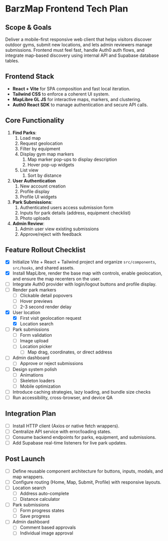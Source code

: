 # BarzMap Frontend Tech Plan

## Scope & Goals
Deliver a mobile-first responsive web client that helps visitors discover outdoor gyms, submit new locations, and lets admin reviewers manage submissions. Frontend must feel fast, handle Auth0 auth flows, and integrate map-based discovery using internal API and Supabase database tables. 

## Frontend Stack
- **React + Vite** for SPA composition and fast local iteration.
- **Tailwind CSS** to enforce a coherent UI system.
- **MapLibre GL JS** for interactive maps, markers, and clustering.
- **Auth0 React SDK** to manage authentication and secure API calls.

## Core Functionality
1. **Find Parks**: 
   1. Load map
   2. Request geolocation
   3. Filter by equipment
   4. Display gym map markers
      1. Map marker pop-ups to display description
      2. Hover pop-up widgets
   5. List view
      1. Sort by distance
2. **User Authentication**
   1. New account creation
   2. Profile display
   3. Profile UI widgets
3. **Park Submissions**:
   1. Authenticated users access submission form
   2. Inputs for park details (address, equipment checklist)
   3. Photo uploads
4. **Admin Review**:
   1. Admin user view existing submissions
   2. Approve/reject with feedback

## Feature Rollout Checklist
- [x] Initialize Vite + React + Tailwind project and organize `src/components`, `src/hooks`, and shared assets.
- [x] Install MapLibre, render the base map with controls, enable geolocation, and ensure the map recenters on the user.
- [ ] Integrate Auth0 provider with login/logout buttons and profile display.
- [ ] Render park markers
  - [ ] Clickable detail popovers
  - [ ] Hover previews
  - [ ] 2-3 second render delay
- [x] User location
  - [x] First visit geolocation request
  - [x] Location search
- [ ] Park submissions
  - [ ] Form validation
  - [ ] Image upload
  - [ ] Location picker
    - [ ] Map drag, coordinates, or direct address
- [ ] Admin dashboard
  - [ ] Approve or reject submissions
- [ ] Design system polish
  - [ ] Animations
  - [ ] Skeleton loaders
  - [ ] Mobile optimization
- [ ] Introduce caching strategies, lazy loading, and bundle size checks
- [ ] Run accessibility, cross-browser, and device QA

## Integration Plan
- [ ] Install HTTP client (Axios or native fetch wrappers).
- [ ] Centralize API service with error/loading states.
- [ ] Consume backend endpoints for parks, equipment, and submissions.
- [ ] Add Supabase real-time listeners for live park updates.

## Post Launch
  - [ ] Define reusable component architecture for buttons, inputs, modals, and map wrappers.
  - [ ] Configure routing (Home, Map, Submit, Profile) with responsive layouts.
  - [ ] Location search
    - [ ] Address auto-complete
    - [ ] Distance calculator
  - [ ] Park submissions
    - [ ] Form progress states
    - [ ] Save progress
  - [ ] Admin dashboard
    - [ ] Comment based approvals
    - [ ] Individual image approval